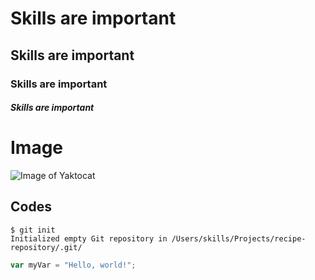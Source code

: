 # Skills are important

## Skills are important

### Skills are important

##### Skills are important

# Image
![Image of Yaktocat](https://octodex.github.com/images/yaktocat.png)


## Codes 

```
$ git init
Initialized empty Git repository in /Users/skills/Projects/recipe-repository/.git/
```

``` javascript
var myVar = "Hello, world!";
```
